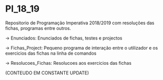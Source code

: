# PI_18_19

Repositorio de Programação Imperativa 2018/2019 com resoluções das fichas, programas entre outros.

-> Enunciados: Enunciados de fichas, testes e projectos

-> Fichas_Project: Pequeno programa de interação entre o utilizador e os exercicios das fichas na linha de comandos

-> Resolucoes_Fichas: Resolucoes aos exercicios das fichas



(CONTEUDO EM CONSTANTE UPDATE)
